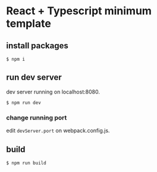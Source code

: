 # React + Typescript minimum template

## install packages

```
$ npm i
```

## run dev server

dev server running on localhost:8080.

```
$ npm run dev
```

### change running port

edit `devServer.port` on webpack.config.js.

## build

```
$ npm run build
```
